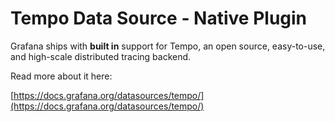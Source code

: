 # Tempo Data Source - Native Plugin

Grafana ships with **built in** support for Tempo, an open source, easy-to-use, and high-scale distributed tracing backend.

Read more about it here:

[https://docs.grafana.org/datasources/tempo/](https://docs.grafana.org/datasources/tempo/)
